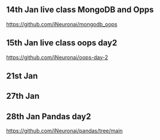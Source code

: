 ## 14th Jan live class MongoDB and Opps
https://github.com/iNeuronai/mongodb_oops


## 15th Jan live class oops day2
https://github.com/iNeuronai/oops-day-2



## 21st Jan

## 27th Jan

## 28th Jan Pandas day2
https://github.com/iNeuronai/pandas/tree/main
